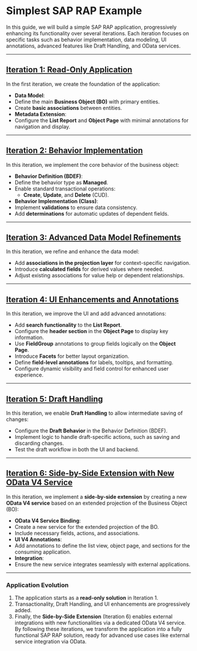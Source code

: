 # Simplest SAP RAP Example

In this guide, we will build a simple SAP RAP application, progressively enhancing its functionality over several iterations. Each iteration focuses on specific tasks such as behavior implementation, data modeling, UI annotations, advanced features like Draft Handling, and OData services.

---
## [Iteration 1: Read-Only Application](./first_iteration/notes.md)
In the first iteration, we create the foundation of the application:
- **Data Model**:
 - Define the main **Business Object (BO)** with primary entities.
 - Create **basic associations** between entities.
- **Metadata Extension**:
 - Configure the **List Report** and **Object Page** with minimal annotations for navigation and display.
---
## [Iteration 2: Behavior Implementation](./second_iteration/notes.md)
In this iteration, we implement the core behavior of the business object:
- **Behavior Definition (BDEF)**:
 - Define the behavior type as **Managed**.
 - Enable standard transactional operations:
   - **Create**, **Update**, and **Delete** (CUD).
- **Behavior Implementation (Class)**:
 - Implement **validations** to ensure data consistency.
 - Add **determinations** for automatic updates of dependent fields.
---
## [Iteration 3: Advanced Data Model Refinements](./third_iteration/notes.md)
In this iteration, we refine and enhance the data model:
- Add **associations in the projection layer** for context-specific navigation.
- Introduce **calculated fields** for derived values where needed.
- Adjust existing associations for value help or dependent relationships.
---
## [Iteration 4: UI Enhancements and Annotations](./fourth_iteration/notes.md)
In this iteration, we improve the UI and add advanced annotations:
- Add **search functionality** to the **List Report**.
- Configure the **header section** in the **Object Page** to display key information.
- Use **FieldGroup** annotations to group fields logically on the **Object Page**.
- Introduce **Facets** for better layout organization.
- Define **field-level annotations** for labels, tooltips, and formatting.
- Configure dynamic visibility and field control for enhanced user experience.
---
## [Iteration 5: Draft Handling](./fifth_iteration/notes.md)
In this iteration, we enable **Draft Handling** to allow intermediate saving of changes:
- Configure the **Draft Behavior** in the Behavior Definition (BDEF).
- Implement logic to handle draft-specific actions, such as saving and discarding changes.
- Test the draft workflow in both the UI and backend.
---
## [Iteration 6: Side-by-Side Extension with New OData V4 Service](./sixth_iteration/notes.md)
In this iteration, we implement a **side-by-side extension** by creating a new **OData V4 service** based on an extended projection of the Business Object (BO):
- **OData V4 Service Binding**:
 - Create a new service for the extended projection of the BO.
 - Include necessary fields, actions, and associations.
- **UI V4 Annotations**:
 - Add annotations to define the list view, object page, and sections for the consuming application.
- **Integration**:
 - Ensure the new service integrates seamlessly with external applications.
---
### Application Evolution
1. The application starts as a **read-only solution** in Iteration 1.
2. Transactionality, Draft Handling, and UI enhancements are progressively added.
3. Finally, the **Side-by-Side Extension** (Iteration 6) enables external integrations with new functionalities via a dedicated OData V4 service.
By following these iterations, we transform the application into a fully functional SAP RAP solution, ready for advanced use cases like external service integration via OData.
